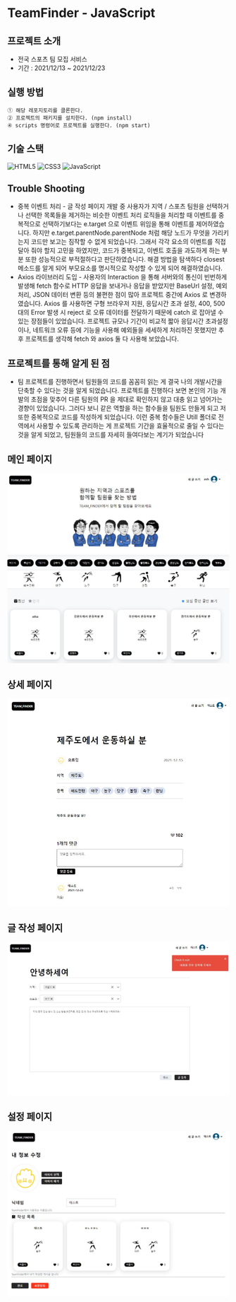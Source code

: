 # TeamFinder - JavaScript

## 프로젝트 소개 
- 전국 스포츠 팀 모집 서비스
- 기간 : 2021/12/13 ~ 2021/12/23


## 실행 방법
```
① 해당 레포지토리를 클론한다.
② 프로젝트의 패키지를 설치한다. (npm install)
④ scripts 명령어로 프로젝트를 실행한다. (npm start)
```

## 기술 스택
![HTML5](https://img.shields.io/badge/html5-%23E34F26.svg?style=for-the-badge&logo=html5&logoColor=white)
![CSS3](https://img.shields.io/badge/CSS3-DB7093?style=for-the-badge&logo=css3&logoColor=white)
![JavaScript](https://img.shields.io/badge/javascript-%23323330.svg?style=for-the-badge&logo=javascript&logoColor=%23F7DF1E)

## Trouble Shooting
  - 중복 이벤트 처리 - 글 작성 페이지 개발 중 사용자가 지역 / 스포츠 팀원을 선택하거나 선택한 목록들을 제거하는 비슷한 이벤트 처리 로직들을 처리할 때 이벤트를 중복적으로 선택하기보다는 e.target 으로 이벤트 위임을 통해 이벤트를 제어하였습니다. 하지만 e.target.parentNode.parentNode 처럼 해당 노드가 무엇을 가리키는지 코드만 보고는 짐작할 수 없게 되었습니다. 그래서 각각 요소의 이벤트를 직접 달아 줘야 할지 고민을 하였지만, 코드가 중복되고, 이벤트 호출을 과도하게 하는 부분 또한 성능적으로 부적절하다고 판단하였습니다. 해결 방법을 탐색하다 closest 메소드를 알게 되어 부모요소를 명시적으로 작성할 수 있게 되어 해결하였습니다.
  - Axios 라이브러리 도입 - 사용자의 Interaction 을 통해 서버와의 통신이 빈번하게 발생해 fetch 함수로 HTTP 응답을 보내거나 응답을 받았지만 BaseUrl 설정, 예외처리, JSON 데이터 변환 등의 불편한 점이 많아 프로젝트 중간에 Axios 로 변경하였습니다. Axios 를 사용하면
구형 브라우저 지원, 응답시간 초과 설정, 400, 500 대의 Error 발생 시 reject 로 오류 데이터를 전달하기 때문에 catch 로 잡아낼 수 있는 장점들이 있었습니다. 프로젝트 규모나 기간이 비교적 짧아 응답시간 초과설정이나, 네트워크 오류 등에 기능을 사용해 예외들을
세세하게 처리하진 못했지만 추후 프로젝트를 생각해 fetch 와 axios 둘 다 사용해 보았습니다.
## 프로젝트를 통해 알게 된 점 
  - 팀 프로젝트를 진행하면서 팀원들의 코드를 꼼꼼히 읽는 게 결국 나의 개발시간을 단축할 수 있다는 것을 알게 되었습니다. 프로젝트를 진행하다 보면 본인의 기능 개발의 초점을 맞추어 다른 팀원의 PR 을 제대로 확인하지 않고 대충 읽고 넘어가는 경향이 있었습니다.
그러다 보니 같은 역할을 하는 함수들을 팀원도 만들게 되고 저 또한 중복적으로 코드를 작성하게 되었습니다. 
이런 중복 함수들은 Utill 폴더로 전역에서 사용할 수 있도록 관리하는 게 프로젝트 기간을 효율적으로 줄일 수 있다는 것을 알게 되었고, 팀원들의 코드를 자세히 들여다보는 계기가 되었습니다


## 메인 페이지 
<img src="./readmeImg/main.jpg">

## 상세 페이지
<img src="./readmeImg/detail.jpg">

## 글 작성 페이지
<img src="./readmeImg/writing.jpg">

## 설정 페이지
<img src="./readmeImg/setting.jpg">

